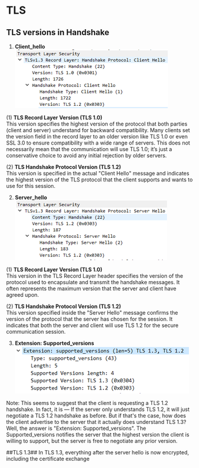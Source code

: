 # TLS
 ## TLS versions in Handshake
1. **Client_hello** \
  ![Client Hello](./images/tls_version_client_hello.png)
  
  (1) **TLS Record Layer Version (TLS 1.0)** \
This version specifies the highest version of the protocol that both parties (client and server) understand for backward compatibility. Many clients set the version field in the record layer to an older version like TLS 1.0 or even SSL 3.0 to ensure compatibility with a wide range of servers. This does not necessarily mean that the communication will use TLS 1.0; it’s just a conservative choice to avoid any initial rejection by older servers.

  (2) **TLS Handshake Protocol Version (TLS 1.2)** \
This version is specified in the actual "Client Hello" message and indicates the highest version of the TLS protocol that the client supports and wants to use for this session.
	
2. **Server_hello** \
 ![Server Hello](./images/tls_version_server_hello.png)

(1) **TLS Record Layer Version (TLS 1.0)** \
This version in the TLS Record Layer header specifies the version of the protocol used to encapsulate and transmit the handshake messages. It often represents the maximum version that the server and client have agreed upon.

(2) **TLS Handshake Protocol Version (TLS 1.2)** \
This version specified inside the "Server Hello" message confirms the version of the protocol that the server has chosen for the session. It indicates that both the server and client will use TLS 1.2 for the secure communication session.

3. **Extension: Supported_versions** \
 ![Supported_versions](./images/tls_version_supported_versions.png)

Note: 
This seems to suggest that the client is requesting a TLS 1.2 handshake. In fact, it is — If the server only understands TLS 1.2, it will just negotiate a TLS 1.2 handshake as before. 
But if that's the case, how does the client advertise to the server that it actually does understand TLS 1.3? Well, the answer is "Extension: Supported_versions".  The Supported_versions notifies the server that the highest version the client is willing to support, but the server is free to negotiate any prior version.

##TLS 1.3##
In TLS 1.3, everything after the server hello is now encrypted, including the certificate exchange
